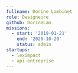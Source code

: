 ```yaml
---
fullname: Dorine Lambinet
role: Designeure
github: DorineLam
missions:
  - start: '2019-01-21'
    end: '2020-10-20'
    status: admin
startups:
  - leximpact
  - api-entreprise
---
```

